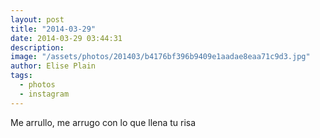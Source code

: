 ```yaml
---
layout: post
title: "2014-03-29"
date: 2014-03-29 03:44:31
description: 
image: "/assets/photos/201403/b4176bf396b9409e1aadae8eaa71c9d3.jpg"
author: Elise Plain
tags: 
  - photos
  - instagram
---
```


Me arrullo, me arrugo con lo que llena tu risa
<p></p>
